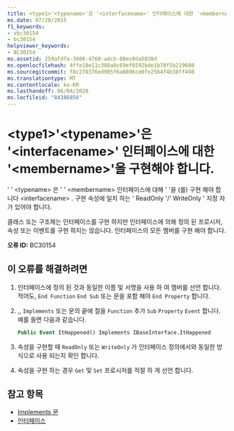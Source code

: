 ```yaml
---
title: <type1>'<typename>'은 '<interfacename>' 인터페이스에 대한 '<membername>'을 구현해야 합니다.
ms.date: 07/20/2015
f1_keywords:
- vbc30154
- bc30154
helpviewer_keywords:
- BC30154
ms.assetid: 259afdfa-3608-4760-adcb-88ec0da5020d
ms.openlocfilehash: 4ffe18e11c388a8c69ef0592bde1b78f5b219680
ms.sourcegitcommit: f8c270376ed905f6a8896ce0fe25b4f4b38ff498
ms.translationtype: MT
ms.contentlocale: ko-KR
ms.lasthandoff: 06/04/2020
ms.locfileid: "84386856"
---
```

# <a name="type1typename-must-implement-membername-for-interface-interfacename"></a>\<type1>'\<typename>'은 '\<interfacename>' 인터페이스에 대한 '\<membername>'을 구현해야 합니다.
' ' \<typename> 은 ' ' \<membername> 인터페이스에 대해 ' '을 (를) 구현 해야 합니다 \<interfacename> . 구현 속성에 일치 하는 ' ReadOnly '/' WriteOnly ' 지정 자가 있어야 합니다.  
  
 클래스 또는 구조체는 인터페이스를 구현 하지만 인터페이스에 의해 정의 된 프로시저, 속성 또는 이벤트를 구현 하지는 않습니다. 인터페이스의 모든 멤버를 구현 해야 합니다.  
  
 **오류 ID:** BC30154  
  
## <a name="to-correct-this-error"></a>이 오류를 해결하려면  
  
1. 인터페이스에 정의 된 것과 동일한 이름 및 서명을 사용 하 여 멤버를 선언 합니다. 적어도, `End Function` `End Sub` 또는 문을 포함 해야 `End Property` 합니다.  
  
2. ,, `Implements` 또는 문의 끝에 절을 `Function` 추가 `Sub` `Property` `Event` 합니다. 예를 들면 다음과 같습니다.  
  
    ```vb  
    Public Event ItHappened() Implements IBaseInterface.ItHappened  
    ```  
  
3. 속성을 구현할 때 `ReadOnly` 또는 `WriteOnly` 가 인터페이스 정의에서와 동일한 방식으로 사용 되는지 확인 합니다.  
  
4. 속성을 구현 하는 경우 `Get` 및 `Set` 프로시저를 적절 하 게 선언 합니다.  
  
## <a name="see-also"></a>참고 항목

- [Implements 문](../statements/implements-statement.md)
- [인터페이스](../../programming-guide/language-features/interfaces/index.md)
